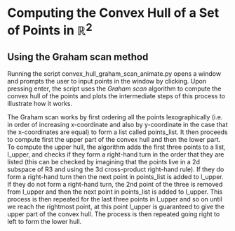 # Computing the Convex Hull of a Set of Points in $\mathbb{R}^{2}$
## Using the Graham scan method

Running the script convex_hull_graham_scan_animate.py opens a window and prompts the user to input points in the window by clicking. Upon pressing enter, the script uses the _Graham scan_ algorithm to compute the convex hull of the points and plots the intermediate steps of this process to illustrate how it works.

The Graham scan works by first ordering all the points lexographically (i.e. in order of increasing x-coordinate and also by y-coordinate in the case that the x-coordinates are equal) to form a list called points_list. It then proceeds to compute first the upper part of the convex hull and then the lower part. To compute the upper hull, the algorithm adds the first three points to a list, l_upper, and checks if they form a right-hand turn in the order that they are listed (this can be checked by imagining that the points live in a 2d subspace of R3 and using the 3d cross-product right-hand rule). If they do form a right-hand turn then the next point in points_list is added to l_upper. If they do not form a right-hand turn, the 2nd point of the three is removed from l_upper and then the next point in points_list is added to l_upper. This process is then repeated for the last three points in l_upper and so on until we reach the rightmost point, at this point l_upper is guaranteed to give the upper part of the convex hull. The process is then repeated going right to left to form the lower hull.
